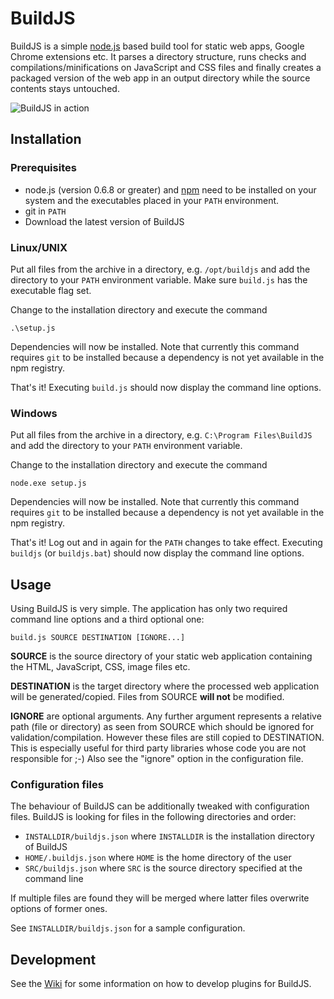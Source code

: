BuildJS
=======

BuildJS is a simple [node.js](http://nodejs.org/) based build tool for static web
apps, Google Chrome extensions etc. It parses a directory structure, runs checks
and compilations/minifications on JavaScript and CSS files and finally creates a
packaged version of the web app in an output directory while the source contents
stays untouched.

![BuildJS in action](http://svenjacobs.github.com/BuildJS/buildjs.png "BuildJS in action")

Installation
------------

### Prerequisites

* node.js (version 0.6.8 or greater) and [npm](http://npmjs.org/) need to be installed on your system and the executables placed in your `PATH` environment.
* git in `PATH`
* Download the latest version of BuildJS

### Linux/UNIX

Put all files from the archive in a directory, e.g. `/opt/buildjs` and add the
directory to your `PATH` environment variable. Make sure `build.js` has the
executable flag set.

Change to the installation directory and execute the command

    .\setup.js

Dependencies will now be installed. Note that currently this command
requires `git` to be installed because a dependency is not yet available in the
npm registry.

That's it! Executing `build.js` should now display the command line options.

### Windows

Put all files from the archive in a directory, e.g. `C:\Program Files\BuildJS`
and add the directory to your `PATH` environment variable.

Change to the installation directory and execute the command

    node.exe setup.js

Dependencies will now be installed. Note that currently this command
requires `git` to be installed because a dependency is not yet available in the
npm registry.

That's it! Log out and in again for the `PATH` changes to take effect. Executing
`buildjs` (or `buildjs.bat`) should now display the command line options.

Usage
-----

Using BuildJS is very simple. The application has only two required command line
options and a third optional one:

    build.js SOURCE DESTINATION [IGNORE...]

**SOURCE** is the source directory of your static web application containing the
HTML, JavaScript, CSS, image files etc.

**DESTINATION** is the target directory where the processed web application will be
generated/copied. Files from SOURCE **will not** be modified.

**IGNORE** are optional arguments. Any further argument represents a relative path
(file or directory) as seen from SOURCE which should be ignored for validation/compilation.
However these files are still copied to DESTINATION. This is especially useful
for third party libraries whose code you are not responsible for ;-) Also see the
"ignore" option in the configuration file.

### Configuration files

The behaviour of BuildJS can be additionally tweaked with configuration files.
BuildJS is looking for files in the following directories and order:

* `INSTALLDIR/buildjs.json` where `INSTALLDIR` is the installation directory of BuildJS
* `HOME/.buildjs.json` where `HOME` is the home directory of the user
* `SRC/buildjs.json` where `SRC` is the source directory specified at the command line

If multiple files are found they will be merged where latter files overwrite options
of former ones.

See `INSTALLDIR/buildjs.json` for a sample configuration.

Development
-----------

See the [Wiki](https://github.com/svenjacobs/BuildJS/wiki/) for some information on
how to develop plugins for BuildJS.
